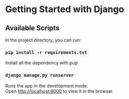 # Getting Started with Django

## Available Scripts
In the project directory, you can run:

### `pip install -r requirements.txt`

Install all the dependency with pup

### `django manage.py runserver`

Runs the app in the development mode.\
Open [http://localhost:8000](http://localhost:8000) to view it in the browser.

